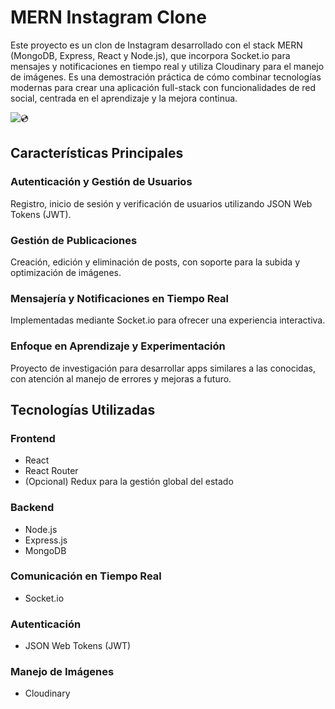 # MERN Instagram Clone

Este proyecto es un clon de Instagram desarrollado con el stack MERN (MongoDB, Express, React y Node.js), que incorpora Socket.io para mensajes y notificaciones en tiempo real y utiliza Cloudinary para el manejo de imágenes. Es una demostración práctica de cómo combinar tecnologías modernas para crear una aplicación full-stack con funcionalidades de red social, centrada en el aprendizaje y la mejora continua.

![💿](https://github.com/user-attachments/assets/2bfa530b-e9b1-496a-9c95-2bcf37c38adf)


## Características Principales

### Autenticación y Gestión de Usuarios
Registro, inicio de sesión y verificación de usuarios utilizando JSON Web Tokens (JWT).

### Gestión de Publicaciones
Creación, edición y eliminación de posts, con soporte para la subida y optimización de imágenes.

### Mensajería y Notificaciones en Tiempo Real
Implementadas mediante Socket.io para ofrecer una experiencia interactiva.

### Enfoque en Aprendizaje y Experimentación
Proyecto de investigación para desarrollar apps similares a las conocidas, con atención al manejo de errores y mejoras a futuro.

## Tecnologías Utilizadas

### Frontend
- React
- React Router
- (Opcional) Redux para la gestión global del estado

### Backend
- Node.js
- Express.js
- MongoDB

### Comunicación en Tiempo Real
- Socket.io

### Autenticación
- JSON Web Tokens (JWT)

### Manejo de Imágenes
- Cloudinary




